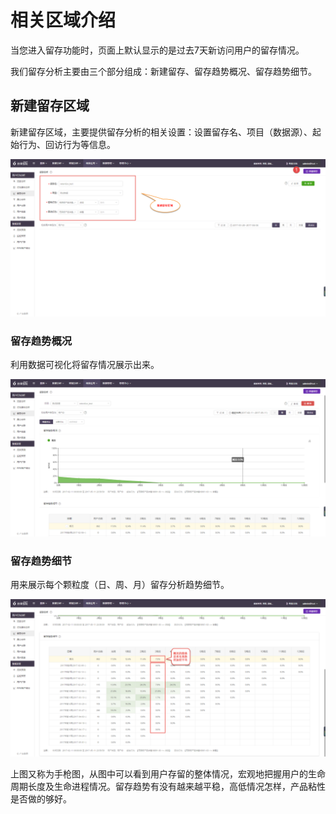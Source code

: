 # 相关区域介绍

当您进入留存功能时，页面上默认显示的是过去7天新访问用户的留存情况。

我们留存分析主要由三个部分组成：新建留存、留存趋势概况、留存趋势细节。

## **新建留存区域**

新建留存区域，主要提供留存分析的相关设置：设置留存名、项目（数据源）、起始行为、回访行为等信息。

![](/assets/lc/1.png)

### **留存趋势概况**

利用数据可视化将留存情况展示出来。

![](/assets/lc/2.png)

### **留存趋势细节**

用来展示每个颗粒度（日、周、月）留存分析趋势细节。

![](/assets/lc/4.png)

上图又称为手枪图，从图中可以看到用户存留的整体情况，宏观地把握用户的生命周期长度及生命进程情况。留存趋势有没有越来越平稳，高低情况怎样，产品粘性是否做的够好。